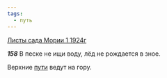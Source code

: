```yaml
---
tags:
  - путь
---
```


[Листы сада Мории 1 1924г](https://127.0.0.1:4002/agni/1924)

___158___
В песке не ищи воду, лёд не рождается в зное.   

Верхние [пути](../../../tags/#путь) ведут на гору.   

